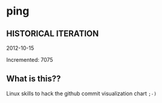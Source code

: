 # ping

## HISTORICAL ITERATION
2012-10-15

Incremented: 7075

## What is this?? 
Linux skills to hack the github commit visualization chart `;-)`
